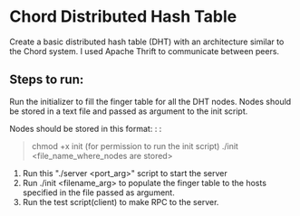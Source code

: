 # Chord Distributed Hash Table
Create a basic distributed hash table (DHT) with an architecture similar to the Chord system. I used Apache Thrift to communicate between peers.

## Steps to run:

Run the initializer to fill the finger table for all the DHT nodes. Nodes should be stored in a text file and passed as argument to the init script.

Nodes should be stored in this format:
<ip1>:<port1>
<ip2>:<port2>

> chmod +x init (for permission to run the init script)
> ./init <file_name_where_nodes are stored>


1) Run this "./server <port_arg>" script to start the server
2) Run ./init <filename_arg> to populate the finger table to the hosts specified in the file passed as argument.
3) Run the test script(client) to make RPC to the server.
